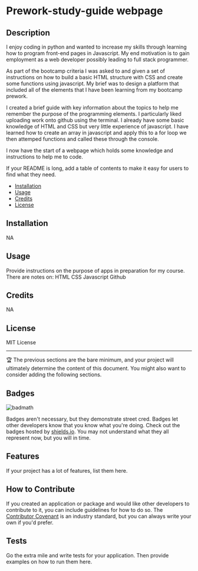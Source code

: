 # Prework-study-guide webpage

## Description

I enjoy coding in python and wanted to increase my skills through learning how to program front-end pages in Javascript. My end motivation is to gain employment as a web developer possibly leading to full stack programmer.

As part of the bootcamp criteria I was asked to and given a set of instructions on how to build a basic HTML structure with CSS and create some functions using javascript. My brief was to design a platform that included all of the elements that I have been learning from my bootcamp prework.

I created a brief guide with key information about the topics to help me remember the purpose of the programming elements. I particularly liked uploading work onto github using the terminal. I already have some basic knowledge of HTML and CSS but very little experience of javascript. I have learned how to create an array in javascript and apply this to a for loop we then attemped functions and called these through the console.

I now have the start of a webpage which holds some knowledge and instructions to help me to code.





If your README is long, add a table of contents to make it easy for users to find what they need.

- [Installation](#NA)
- [Usage](#usage)
- [Credits](#credits)
- [License](#license)

## Installation

NA

## Usage

Provide instructions on the purpose of apps in preparation for my course.
There are notes on:
HTML
CSS
Javascript
Github


## Credits

NA

## License
MIT License

---

🏆 The previous sections are the bare minimum, and your project will ultimately determine the content of this document. You might also want to consider adding the following sections.

## Badges

![badmath](https://img.shields.io/github/languages/top/nielsenjared/badmath)

Badges aren't necessary, but they demonstrate street cred. Badges let other developers know that you know what you're doing. Check out the badges hosted by [shields.io](https://shields.io/). You may not understand what they all represent now, but you will in time.

## Features

If your project has a lot of features, list them here.

## How to Contribute

If you created an application or package and would like other developers to contribute to it, you can include guidelines for how to do so. The [Contributor Covenant](https://www.contributor-covenant.org/) is an industry standard, but you can always write your own if you'd prefer.

## Tests

Go the extra mile and write tests for your application. Then provide examples on how to run them here.

